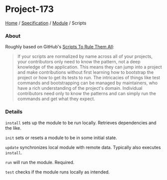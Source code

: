 # Project-173
[Home]: https://github.com/johnryanmal/project-173
[Specification]: https://github.com/johnryanmal/project-173/specification
[Module]: https://github.com/johnryanmal/project-173/specification/module
[Home] / [Specification] / [Module] / Scripts

### About

Roughly based on GitHub's [Scripts To Rule Them All](https://github.com/github/scripts-to-rule-them-all):
> If your scripts are normalized by name across all of your projects, your contributors only need to know the pattern, not a deep knowledge of the application. This means they can jump into a project and make contributions without first learning how to bootstrap the project or how to get its tests to run.
> The intricacies of things like test commands and bootstrapping can be managed by maintainers, who have a rich understanding of the project's domain. Individual contributors need only to know the patterns and can simply run the commands and get what they expect.

### Details

`install` sets up the module to be run locally. Retrieves dependencies and the like.

`init` sets or resets a module to be in some initial state.

`update` synchronizes local module with remote data. Typically also executes `install`.

`run` will run the module. Required.

`test` checks if the module runs locally as intended.


